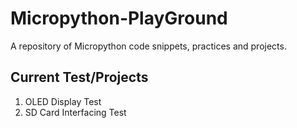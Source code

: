 # Micropython-PlayGround
 A repository of Micropython code snippets,  practices and projects.

 ## Current Test/Projects
   1. OLED Display Test
   2. SD Card Interfacing Test

